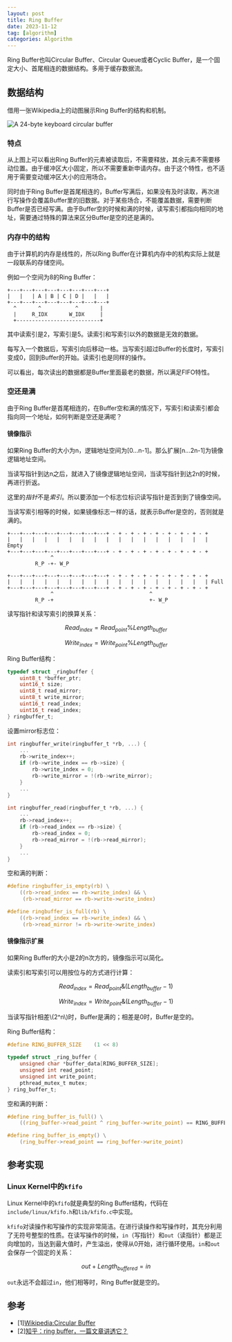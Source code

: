 ```yaml
---
layout: post
title: Ring Buffer
date: 2023-11-12
tag: [algorithm]
categories: Algorithm
---
```


Ring Buffer也叫Circular Buffer、Circular Queue或者Cyclic Buffer，是一个固定大小、首尾相连的数据结构。多用于缓存数据流。

## 数据结构

借用一张Wikipedia上的动图展示Ring Buffer的结构和机制。

![A 24-byte keyboard circular buffer](https://upload.wikimedia.org/wikipedia/commons/f/fd/Circular_Buffer_Animation.gif)

### 特点

从上图上可以看出Ring Buffer的元素被读取后，不需要释放，其余元素不需要移动位置。由于缓冲区大小固定，所以不需要重新申请内存。由于这个特性，也不适用于需要变动缓冲区大小的应用场合。

同时由于Ring Buffer是首尾相连的，Buffer写满后，如果没有及时读取，再次进行写操作会覆盖Buffer里的旧数据。对于某些场合，不能覆盖数据，需要判断Buffer是否已经写满。由于Buffer空的时候和满的时候，读写索引都指向相同的地址，需要通过特殊的算法来区分Buffer是空的还是满的。

### 内存中的结构

由于计算机的内存是线性的，所以Ring Buffer在计算机内存中的机构实际上就是一段联系的存储空间。

例如一个空间为8的Ring Buffer：

```
+---+---+---+---+---+---+---+---+
|   |   | A | B | C | D |   |   |
+---+---+---+---+---+---+---+---+
  ^       ^           ^       |
  |     R_IDX       W_IDX     |
  +---------------------------+
```

其中读索引是2，写索引是5。读索引和写索引以外的数据是无效的数据。

每写入一个数据后，写索引向后移动一格。当写索引超过Buffer的长度时，写索引变成0，回到Buffer的开始。读索引也是同样的操作。

可以看出，每次读出的数据都是Buffer里面最老的数据，所以满足FIFO特性。

### 空还是满

由于Ring Buffer是首尾相连的，在Buffer空和满的情况下，写索引和读索引都会指向同一个地址，如何判断是空还是满呢？

#### 镜像指示

如果Ring Buffer的大小为n，逻辑地址空间为[0...n-1]。那么扩展[n...2n-1]为镜像逻辑地址空间。

当读写指针到达n之后，就进入了镜像逻辑地址空间，当读写指针到达2n的时候，再进行折返。

这里的*指针*不是*索引*。所以要添加一个标志位标识读写指针是否到到了镜像空间。

当读写索引相等的时候，如果镜像标志一样的话，就表示Buffer是空的，否则就是满的。

```
+---+---+---+---+---+---+---+---+ - + - + - + - + - + - + - + - +
|   |   |   |   |   |   |   |   |   |   |   |   |   |   |   |   | Empty
+---+---+---+---+---+---+---+---+ - + - + - + - + - + - + - + - +
              ^
         R_P -+- W_P
```

```
+---+---+---+---+---+---+---+---+ - + - + - + - + - + - + - + - +
|   |   |   |   |   |   |   |   |   |   |   |   |   |   |   |   | Full
+---+---+---+---+---+---+---+---+ - + - + - + - + - + - + - + - +
              ^                               ^
         R_P -+                               +- W_P
```

读写指针和读写索引的换算关系：

$$
Read_{index}=Read_{point}\%Length_{buffer}
$$

$$
Write_{index}=Write_{point}\%Length_{buffer}
$$

Ring Buffer结构：

```c
typedef struct _ringbuffer {
    uint8_t *buffer_ptr;
    uint16_t size;
    uint8_t read_mirror;
    uint8_t write_mirror;
    uint16_t read_index;
    uint16_t read_index;
} ringbuffer_t;
```

设置mirror标志位：

```c
int ringbuffer_write(ringbuffer_t *rb, ...) {
    ...
    rb->write_index++;
    if (rb->write_index == rb->size) {
        rb->write_index = 0;
        rb->write_mirror = !(rb->write_mirror);
    }
    ...
}

int ringbuffer_read(ringbuffer_t *rb, ...) {
    ...
    rb->read_index++;
    if (rb->read_index == rb->size) {
        rb->read_index = 0;
        rb->read_mirror = !(rb->read_mirror);
    }
    ...
}
```

空和满的判断：

```c
#define ringbuffer_is_empty(rb) \
    ((rb->read_index == rb->write_index) && \
     (rb->read_mirror == rb->write->write_index)

#define ringbuffer_is_full(rb) \
    ((rb->read_index == rb->write_index) && \
     (rb->read_mirror != rb->write->write_index)
```

#### 镜像指示扩展

如果Ring Buffer的大小是2的n次方的，镜像指示可以简化。

读索引和写索引可以用按位与的方式进行计算：

$$
Read_{index}=Read_{point}\&(Length_{buffer}-1)
$$

$$
Write_{index}=Write_{point}\&(Length_{buffer}-1)
$$

当读写指针相差\\(2^n\\)时，Buffer是满的；相差是0时，Buffer是空的。

Ring Buffer结构：

```c
#define RING_BUFFER_SIZE    (1 << 8)

typedef struct _ring_buffer {
    unsigned char *buffer_data[RING_BUFFER_SIZE];
    unsigned int read_point;
    unsigned int write_point;
    pthread_mutex_t mutex;
} ring_buffer_t;
```

空和满的判断：

```c
#define ring_buffer_is_full() \
    ((ring_buffer->read_point ^ ring_buffer->write_point) == RING_BUFFER_SIZE)

#define ring_buffer_is_empty() \
    (ring_buffer->read_point == ring_buffer->write_point)
```


## 参考实现

### Linux Kernel中的``kfifo``

Linux Kernel中的``kfifo``就是典型的Ring Buffer结构，代码在``include/linux/kfifo.h``和``lib/kfifo.c``中实现。

``kfifo``对读操作和写操作的实现非常简洁。在进行读操作和写操作时，其充分利用了无符号整型的性质。在读写操作的时候，``in``（写指针）和``out``（读指针）都是正向增加的，当达到最大值时，产生溢出，使得从0开始，进行循环使用。``in``和``out``会保存一个固定的关系：

$$
out+Length_{buffered}=in
$$

``out``永远不会超过``in``，他们相等时，Ring Buffer就是空的。

## 参考
- [1][Wikipedia:Circular Buffer](https://en.wikipedia.org/wiki/Circular_buffer)
- [2][知乎：ring buffer，一篇文章讲透它？](https://zhuanlan.zhihu.com/p/534098236)

